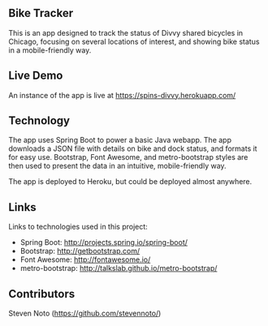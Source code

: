 ## Bike Tracker

This is an app designed to track the status of Divvy shared bicycles in Chicago,
focusing on several locations of interest, and showing bike status in a mobile-friendly way.

## Live Demo

An instance of the app is live at https://spins-divvy.herokuapp.com/

## Technology

The app uses Spring Boot to power a basic Java webapp. The app downloads a JSON 
file with details on bike and dock status, and formats it for easy use. Bootstrap, 
Font Awesome, and metro-bootstrap styles are then used to present the data
in an intuitive, mobile-friendly way.

The app is deployed to Heroku, but could be deployed almost anywhere.

## Links

Links to technologies used in this project:

- Spring Boot: http://projects.spring.io/spring-boot/
- Bootstrap: http://getbootstrap.com/
- Font Awesome: http://fontawesome.io/
- metro-bootstrap: http://talkslab.github.io/metro-bootstrap/

## Contributors

Steven Noto (https://github.com/stevennoto/)
